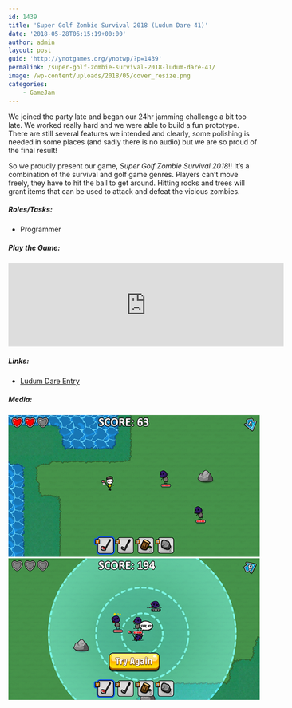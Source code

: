 ```yaml
---
id: 1439
title: 'Super Golf Zombie Survival 2018 (Ludum Dare 41)'
date: '2018-05-28T06:15:19+00:00'
author: admin
layout: post
guid: 'http://ynotgames.org/ynotwp/?p=1439'
permalink: /super-golf-zombie-survival-2018-ludum-dare-41/
image: /wp-content/uploads/2018/05/cover_resize.png
categories:
    - GameJam
---
```


We joined the party late and began our 24hr jamming challenge a bit too late. We worked really hard and we were able to build a fun prototype. There are still several features we intended and clearly, some polishing is needed in some places (and sadly there is no audio) but we are so proud of the final result!

So we proudly present our game, <i>Super Golf Zombie Survival 2018</i>!! It’s a combination of the survival and golf game genres. Players can’t move freely, they have to hit the ball to get around. Hitting rocks and trees will grant items that can be used to attack and defeat the vicious zombies.

##### Roles/Tasks:

- Programmer

##### Play the Game:

<iframe align="middle" frameborder="0" height="167" src="https://itch.io/embed/249750" style="float:middle" width="552"></iframe>

##### Links:

- [Ludum Dare Entry](https://ldjam.com/events/ludum-dare/41/super-golf-zombie-survival-2018)

##### Media:

![ ](/assets/img/wp-content/uploads/2018/05/zombie-2.png)
![ ](/assets/img/wp-content/uploads/2018/05/zombie-1.png) 


